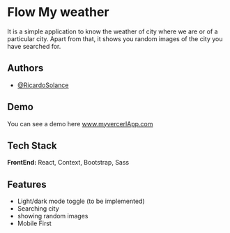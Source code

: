 
# Flow My weather

It is a simple application to know the weather of city where we are or of a particular city.
Apart from that, it shows you random images of the city you have searched for.


## Authors

- [@RicardoSolance](https://github.com/RicardoSolance)


## Demo

You can see a demo here www.myvercerlApp.com


## Tech Stack

**FrontEnd:** React, Context, Bootstrap, Sass



## Features

- Light/dark mode toggle (to be implemented)
- Searching city
- showing random images
- Mobile First

